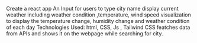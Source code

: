Create a react app
An Input for users to type city name
display current weather including weather condition ,temperature, wind speed
visualization to display the temperature change, humidity change and weather
condition of each day
Technologies Used: html, CSS, Js , Tailwind CSS featches data from APIs
and shows it on the webpage while searching for city.
